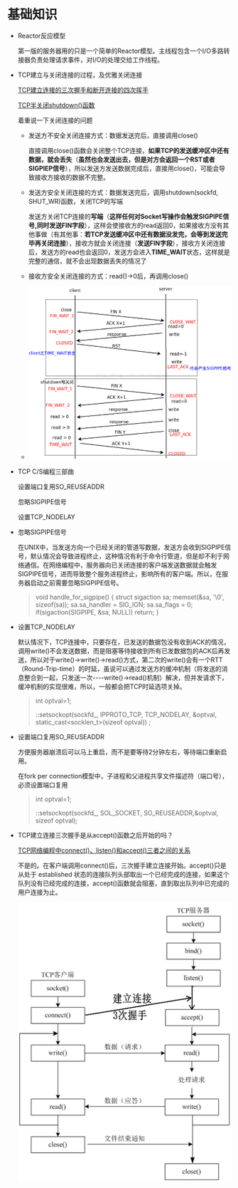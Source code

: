 # 基础知识

- Reactor反应模型

  第一版的服务器用的只是一个简单的Reactor模型。主线程包含一个I/O多路转接器负责处理请求事件，对I/O的处理交给工作线程。

- TCP建立与关闭连接的过程，及优雅关闭连接

  [TCP建立连接的三次握手和断开连接的四次挥手](https://www.cnblogs.com/LCCRNblog/p/5228648.html)

  [TCP半关闭shutdown()函数](https://blog.csdn.net/skyuppour/article/details/44459579)

  着重说一下关闭连接的问题

  - 发送方不安全关闭连接方式：数据发送完后，直接调用close()

    直接调用close()函数会关闭整个TCP连接，**如果TCP的发送缓冲区中还有数据，就会丢失**（**虽然也会发送出去，但是对方会返回一个RST或者SIGPIEP信号**），所以发送方发送数据完成后，直接用close()，可能会导致接收方接收的数据不完整。

  - 发送方安全关闭连接的方式：数据发送完后，调用shutdown(sockfd, SHUT_WR)函数，关闭TCP的写端

    发送方关闭TCP连接的**写端**（**这样任何对Socket写操作会触发SIGPIPE信号,同时发送FIN字段**），这样会使接收方的read返回0，如果接收方没有其他事做（有其他事：**若TCP发送缓冲区中还有数据没发完，会等到发送完毕再关闭连接**），接收方就会关闭连接（**发送FIN字段**），接收方关闭连接后，发送方的read也会返回0，发送方会进入**TIME_WAIT**状态，这样就是完整的通信，就不会出现数据丢失的情况了
  
  - 接收方安全关闭连接的方式：read()->0后，再调用close()
  
  - ![pic1](./datum/1.png)
  
- TCP C/S编程三部曲

  设置端口复用SO_REUSEADDR

  忽略SIGPIPE信号

  设置TCP_NODELAY

- 忽略SIGPIPE信号

  在UNIX中，当发送方向一个已经关闭的管道写数据，发送方会收到SIGPIPE信号，默认情况会导致进程终止，这种情况有利于命令行管道，但是却不利于网络通信。在网络编程中，服务器向已关闭连接的客户端发送数据就会触发SIGPIPE信号，进而导致整个服务进程终止，影响所有的客户端。所以，在服务器启动之前需要忽略SIGPIPE信号。

  > void handle_for_sigpipe()
  > {
  >     struct sigaction sa;
  >     memset(&sa, '\0', sizeof(sa));
  >     sa.sa_handler = SIG_IGN;
  >     sa.sa_flags = 0;
  >     if(sigaction(SIGPIPE, &sa, NULL))
  >         return;
  > }

- 设置TCP_NODELAY

  默认情况下，TCP连接中，只要存在，已发送的数据包没有收到ACK的情况，调用write()不会发送数据，而是阻塞等待接收到所有已发数据包的ACK后再发送，所以对于write()->write()->read()方式，第二次的write()会有一个RTT（Round-Trip-time）的时延，虽说可以通过发送方的缓冲机制（将发送的消息整合到一起，只发送一次----write()->read()机制）解决，但并发请求下，缓冲机制的实现很难，所以，一般都会把TCP时延选项关掉。

  > int optval=1;
  >
  > ::setsockopt(sockfd_, IPPROTO_TCP, TCP_NODELAY, &optval, static_cast<socklen_t>(sizeof optval)) ;

- 设置端口复用SO_REUSEADDR

  方便服务器崩溃后可以马上重启，而不是要等待2分钟左右，等待端口重新启用。

  在fork per connection模型中，子进程和父进程共享文件描述符（端口号），必须设置端口复用

  > int optval=1;
  >
  > ::setsockopt(sockfd_, SOL_SOCKET, SO_REUSEADDR,&optval, sizeof optval);

- TCP建立连接三次握手是从accept()函数之后开始的吗？

  [TCP网络编程中connect()、listen()和accept()三者之间的关系](https://blog.csdn.net/tennysonsky/article/details/45621341?depth_1-utm_source=distribute.pc_relevant.none-task&utm_source=distribute.pc_relevant.none-task)

  不是的。在客户端调用connect()后，三次握手建立连接开始。accept()只是从处于 established 状态的连接队列头部取出一个已经完成的连接，如果这个队列没有已经完成的连接，accept()函数就会阻塞，直到取出队列中已完成的用户连接为止。

  ![pic2](./datum/2.png)